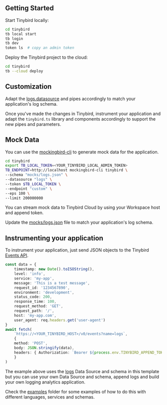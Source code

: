 
## Getting Started

Start Tinybird locally:

```bash
cd tinybird
tb local start
tb login
tb dev
token ls  # copy an admin token
```

Deploy the Tinybird project to the cloud:

```bash
cd tinybird
tb --cloud deploy
```

## Customization

Adapt the [logs.datasource](./datasources/logs.datasource) and pipes accordingly to match your application's log schema.

Once you've made the changes in Tinybird, instrument your application and adapt the `tinybird.ts` library and components accordingly to support the new pipes and parameters.

## Mock Data

You can use the [mockingbird-cli](https://github.com/tinybirdco/mockingbird?tab=readme-ov-file#cli) to generate mock data for the application.

```bash
cd tinybird
export TB_LOCAL_TOKEN=<YOUR_TINYBIRD_LOCAL_ADMIN_TOKEN>
TB_ENDPOINT=http://localhost mockingbird-cli tinybird \
--schema "mocks/logs.json" \
--datasource "logs" \
--token $TB_LOCAL_TOKEN \
--endpoint "custom" \
--eps 100 \
--limit 200000000
```

You can stream mock data to Tinybird Cloud by using your Workspace host and append token.

Update the [mocks/logs.json](./mocks/logs.json) file to match your application's log schema.

## Instrumenting your application

To instrument your application, just send JSON objects to the Tinybird [Events API](https://www.tinybird.co/docs/get-data-in/ingest-apis/events-api).

```typescript
const data = {
    timestamp: new Date().toISOString(),
    level: 'info',
    service: 'my-app',
    message: 'This is a test message',
    request_id: '1234567890',
    environment: 'development',
    status_code: 200,
    response_time: 100,
    request_method: 'GET',
    request_path: '/',
    host: 'my-app.com',
    user_agent: req.headers.get('user-agent')
}
await fetch(
    `https://<YOUR_TINYBIRD_HOST>/v0/events?name=logs`,
    {
    method: 'POST',
    body: JSON.stringify(data),
    headers: { Authorization: `Bearer ${process.env.TINYBIRD_APPEND_TOKEN}` },
    }
)
```

The example above uses the [logs](./tinybird/datasources/logs.datasource) Data Source and schema in this template but you can use your own Data Source and schema, append logs and build your own logging analytics application.

Check the [examples](./examples) folder for some examples of how to do this with different languages, services and schemas.
